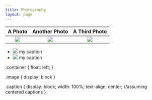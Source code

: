 ```yaml
---
title: Photography
layout: page
---
```


A Photo | Another Photo | A Third Photo
:---:|:---:|:---:
![](/img/hello_world.jpeg) | ![](/img/hello_world.jpeg) | ![](/img/hello_world.jpeg)

<ul>
  <li class="container">
    <img class="image" src="/img/hello_world.jpeg"/>
    <span class="caption">my caption</span>
  </li>
  <li class="container">
    <img class="image" src="/img/hello_world.jpeg"/>
    <span class="caption">my caption</span>
  </li>
</ul>

.container {
  float: left;
}

.image {
  display: block
}

.caption {
  display: block;
  width: 100%;
  text-align: center; //assuming centered captions
}
